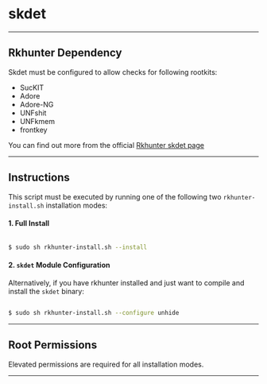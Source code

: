 # skdet
* * *

## Rkhunter Dependency

Skdet must be configured to allow checks for following rootkits:

* SucKIT
* Adore
* Adore-NG
* UNFshit
* UNFkmem
* frontkey

You can find out more from the official [Rkhunter skdet page](https://sourceforge.net/p/rkhunter/wiki/skdet)

* * *
## Instructions

This script must be executed by running one of the following two `rkhunter-install.sh` installation modes:

#### 1. Full Install

```bash

$ sudo sh rkhunter-install.sh --install

```

#### 2. `skdet` Module Configuration

Alternatively, if you have rkhunter installed and just want to compile and install the `skdet` binary:

```bash

$ sudo sh rkhunter-install.sh --configure unhide

```

* * *

## Root Permissions

Elevated permissions are required for all installation modes.

* * *
